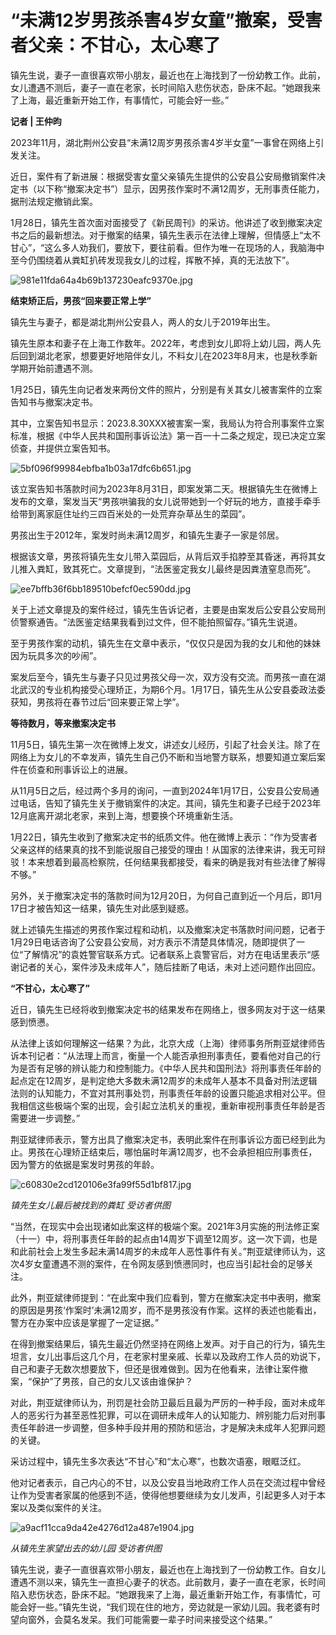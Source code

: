 # “未满12岁男孩杀害4岁女童”撤案，受害者父亲：不甘心，太心寒了

镇先生说，妻子一直很喜欢带小朋友，最近也在上海找到了一份幼教工作。此前，女儿遭遇不测后，妻子一直在老家，长时间陷入悲伤状态，卧床不起。“她跟我来了上海，最近重新开始工作，有事情忙，可能会好一些。”

**记者 | 王仲昀**

2023年11月，湖北荆州公安县“未满12周岁男孩杀害4岁半女童”一事曾在网络上引发关注。

近日，案件有了新进展：根据受害女童父亲镇先生提供的公安县公安局撤销案件决定书（以下称“撤案决定书”）显示，因男孩作案时不满12周岁，无刑事责任能力，据刑法规定撤销此案。

1月28日，镇先生首次面对面接受了《新民周刊》的采访。他讲述了收到撤案决定书之后的最新想法。对于撤案的结果，镇先生表示在法律上理解，但情感上“太不甘心”，“这么多人劝我们，要放下，要往前看。但作为唯一在现场的人，我脑海中至今仍围绕着从粪缸扒砖发现我女儿的过程，挥散不掉，真的无法放下”。

![981e11fda64a4b69b137230eafc9370e.jpg](https://raw.githubusercontent.com/qqhsx/qqnews_image/main/2024/01/29/“未满12岁男孩杀害4岁女童”撤案，受害者父亲：不甘心，太心寒了/981e11fda64a4b69b137230eafc9370e.jpg)

**结束矫正后，男孩“回来要正常上学”**

镇先生与妻子，都是湖北荆州公安县人，两人的女儿于2019年出生。

镇先生原本和妻子在上海工作数年。2022年，考虑到女儿即将上幼儿园，两人先后回到湖北老家，想要更好地陪伴女儿，不料女儿在2023年8月末，也是秋季新学期开始前遭遇不测。

1月25日，镇先生向记者发来两份文件的照片，分别是有关其女儿被害案件的立案告知书与撤案决定书。

其中，立案告知书显示：2023.8.30XXX被害案一案，我局认为符合刑事案件立案标准，根据《中华人民共和国刑事诉讼法》第一百一十二条之规定，现已决定立案侦查，并提供立案告知书。

![5bf096f99984ebfba1b03a17dfc6b651.jpg](https://raw.githubusercontent.com/qqhsx/qqnews_image/main/2024/01/29/“未满12岁男孩杀害4岁女童”撤案，受害者父亲：不甘心，太心寒了/5bf096f99984ebfba1b03a17dfc6b651.jpg)

该立案告知书落款时间为2023年8月31日，即案发第二天。根据镇先生在微博上发布的文章，案发当天“男孩哄骗我的女儿说带她到一个好玩的地方，直接手牵手给带到离家庭住址约三四百米处的一处荒弃杂草丛生的菜园”。

男孩出生于2012年，案发时尚未满12周岁，和镇先生妻子一家是邻居。

根据该文章，男孩将镇先生女儿带入菜园后，从背后双手掐脖至其昏迷，再将其女儿推入粪缸，致其死亡。文章提到，“法医鉴定我女儿最终是因粪渣窒息而死”。

![ee7bffb36f6bb189510befcf0ec590dd.jpg](https://raw.githubusercontent.com/qqhsx/qqnews_image/main/2024/01/29/“未满12岁男孩杀害4岁女童”撤案，受害者父亲：不甘心，太心寒了/ee7bffb36f6bb189510befcf0ec590dd.jpg)

关于上述文章提及的案件经过，镇先生告诉记者，主要是由案发后公安县公安局刑侦警察通告。“法医鉴定结果我看到过文件，但不能拍照留存。”镇先生说道。

至于男孩作案的动机，镇先生在文章中表示，“仅仅只是因为我的女儿和他的妹妹因为玩具多次的吵闹”。

案发后至今，镇先生与妻子只见过男孩父母一次，双方没有交流。而男孩一直在湖北武汉的专业机构接受心理矫正，为期6个月。1月17日，镇先生从公安县委政法委获知，男孩将在春节过后“回来要正常上学”。

**等待数月，等来撤案决定书**

11月5日，镇先生第一次在微博上发文，讲述女儿经历，引起了社会关注。除了在网络上为女儿的不幸发声，镇先生自己仍不断和当地警方联系，想要知道立案后案件在侦查和刑事诉讼上的进展。

从11月5日之后，经过两个多月的询问，一直到2024年1月17日，公安县公安局通过电话，告知了镇先生关于撤销案件的决定。其间，镇先生和妻子已经于2023年12月底离开湖北老家，来到上海，想要换个环境重新生活。

1月22日，镇先生收到了撤案决定书的纸质文件。他在微博上表示：“作为受害者父亲这样的结果真的找不到能说服自己接受的理由！从国家的法律来讲，我无可辩驳！本来想着到最高检察院，任何结果我都接受，看来的确是我对有些法律了解得不够。”

另外，关于撤案决定书的落款时间为12月20日，为何自己直到近一个月后，即1月17日才被告知这一结果，镇先生对此感到疑惑。

就上述镇先生描述的男孩作案过程和动机，以及撤案决定书落款时间问题，记者于1月29日电话咨询了公安县公安局，对方表示不清楚具体情况，随即提供了一位“了解情况”的袁姓警官联系方式。记者联系上袁警官后，对方在电话里表示“感谢记者的关心，案件涉及未成年人”，随后挂断了电话，未对上述问题作出回应。

**“不甘心，太心寒了”**

近日，镇先生已经将收到撤案决定书的结果发布在网络上，很多网友对于这一结果感到愤懑。

从法律上该如何理解这一结果？为此，北京大成（上海）律师事务所荆亚斌律师告诉本刊记者：“从法理上而言，衡量一个人能否承担刑事责任，要看他对自己的行为是否有足够的辨认能力和控制能力。《中华人民共和国刑法》将刑事责任年龄的起点定在12周岁，是判定绝大多数未满12周岁的未成年人基本不具备对刑法逻辑法则的认知能力，不宜对其刑事处罚，刑事责任年龄的设置只能追求相对公平。但我相信这些极端个案的出现，会引起立法机关的重视，重新审视刑事责任年龄是否需要进一步调整。”

荆亚斌律师表示，警方出具了撤案决定书，表明此案件在刑事诉讼方面已经到此为止。男孩在心理矫正结束后，哪怕届时年满12周岁，也不会承担相应刑事责任，因为警方的依据是案发时男孩的年龄。

![c60830e2cd120106e3fa99f55d1bf817.jpg](https://raw.githubusercontent.com/qqhsx/qqnews_image/main/2024/01/29/“未满12岁男孩杀害4岁女童”撤案，受害者父亲：不甘心，太心寒了/c60830e2cd120106e3fa99f55d1bf817.jpg)

_镇先生女儿最后被找到的粪缸 受访者供图_

“当然，在现实中会出现诸如此案这样的极端个案。2021年3月实施的刑法修正案（十一）中，将刑事责任年龄的起点由14周岁下调至12周岁。这一次下调，也是和此前社会上发生多起未满14周岁的未成年人恶性事件有关。”荆亚斌律师认为，这次4岁女童遭遇不测的案件，在令网友感到愤懑同时，也应当引起社会的足够关注。

此外，荆亚斌律师提到：“在此案中我们应看到，警方在撤案决定书中表明，撤案的原因是男孩‘作案时’未满12周岁，而不是男孩没有作案。这样的表述也能看出，警方在办案中应该是掌握了一定证据。”

在得到撤案结果后，镇先生最近仍然坚持在网络上发声。对于自己的行为，镇先生坦言，女儿出事后这几个月，在老家村里亲戚、长辈以及政府工作人员的劝说下，自己和妻子无数次想要放下，但还是很难做到。因为在他看来，法律让案件撤案，“保护”了男孩，自己的女儿又该由谁保护？

对此，荆亚斌律师认为，刑罚是社会防卫最后且最为严厉的一种手段，面对未成年人的恶劣行为甚至恶性犯罪，可以在调研未成年人的认知能力、辨别能力后对刑事责任年龄进一步调整，但多种手段并用的预防和惩治，才是解决未成年人犯罪问题的关键。

采访过程中，镇先生多次表达“不甘心”和“太心寒”，也数次语塞，眼眶泛红。

他对记者表示，自己内心的不甘，以及公安县当地政府工作人员在交流过程中曾经让作为受害者家属的他感到不适，使得他想要继续为女儿发声，引起更多人对于本案以及类似案件的关注。

![a9acf11cca9da42e4276d12a487e1904.jpg](https://raw.githubusercontent.com/qqhsx/qqnews_image/main/2024/01/29/“未满12岁男孩杀害4岁女童”撤案，受害者父亲：不甘心，太心寒了/a9acf11cca9da42e4276d12a487e1904.jpg)

_从镇先生家望出去的幼儿园 受访者供图_

镇先生说，妻子一直很喜欢带小朋友，最近也在上海找到了一份幼教工作。自女儿遭遇不测以来，镇先生一直担心妻子的状态。此前数月，妻子一直在老家，长时间陷入悲伤状态，卧床不起。“她跟我来了上海，最近重新开始工作，有事情忙，可能会好一些。”镇先生说，“我们现在住的地方，旁边就是一家幼儿园。我老婆有时望向窗外，会莫名发呆。我们可能需要一辈子时间来接受这个结果。”

